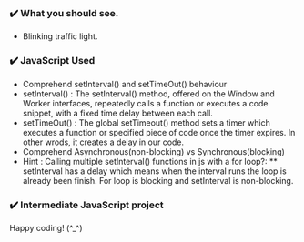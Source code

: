 ### :heavy_check_mark: What you should see.
-  Blinking traffic light.
### :heavy_check_mark: JavaScript Used
- Comprehend setInterval() and setTimeOut() behaviour
- setInterval() : 
    The setInterval() method, offered on the Window and Worker interfaces, repeatedly calls a function or executes a code snippet, with a fixed time delay between each call.
- setTimeOut() : 
    The global setTimeout() method sets a timer which executes a function or 
    specified piece of code once the timer expires. In other wrods, it creates a delay in our code.
- Comprehend Asynchronous(non-blocking) vs Synchronous(blocking)
- Hint : Calling multiple setInterval() functions in js with a for loop?:
** setInterval has a delay which means when the interval runs the loop is already been finish. For loop is blocking and setInterval is non-blocking.
### :heavy_check_mark: Intermediate JavaScript project


Happy coding! (^_^)